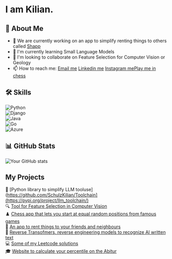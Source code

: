 # I am Kilian.

## 🚀 About Me
- 🔭 We are currently working on an app to simplify renting things to others called [Shapp](https://apps.apple.com/de/app/shapp-shapps-dir-einfach/id6472041604)
- 🌱 I'm currently learning Small Language Models
- 👯 I'm looking to collaborate on Feature Selection for Computer Vision or Geology
- 📫 How to reach me: [Email me](mailto:kilianschulz@kilianschulz.com)  [Linkedin me](https://www.linkedin.com/in/kilian-schulz/)   [Instagram me](https://www.instagram.com/gsusgristus/)[Play me in chess](https://lichess.org/@/UltimateG)  

## 🛠️ Skills
![Python](https://img.shields.io/badge/Python-3776AB?style=flat&logo=python&logoColor=white)  
![Django](https://img.shields.io/badge/Django-092E20?style=flat&logo=django&logoColor=white)  
![Java](https://img.shields.io/badge/Java-ED8B00?style=flat&logo=java&logoColor=white)  
![Go](https://img.shields.io/badge/Go-00ADD8?style=flat&logo=go&logoColor=white)  
![Azure](https://img.shields.io/badge/Azure-0089D6?style=flat&logo=microsoft-azure&logoColor=white)  

## 📊 GitHub Stats
![Your GitHub stats](https://github-readme-stats.vercel.app/api?username=SchulzKilian&show_icons=true&theme=radical)

## My Projects
🐍 [Python library to simplify LLM tooluse](https://github.com/SchulzKilian/Toolchain](https://pypi.org/project/llm_toolchain/)  
🔍 [Tool for Feature Selection in Computer Vision](https://github.com/SchulzKilian/Machine-Teaching)  
♟️ [Chess app that lets you start at equal random positions from famous games](https://github.com/SchulzKilian/Chesster)  
🤝 [An app to rent things to your friends and neighbours](https://apps.apple.com/de/app/shapp-shapps-dir-einfach/id6472041604)  
🤖 [Reverse Transofmers, reverse engineering models to recognize AI written text](https://github.com/SchulzKilian/Reverse_Transformer)  
💻 [Some of my Leetcode solutions](https://github.com/SchulzKilian/LeetCode)  
🎓 [Website to calculate your percentile on the Abitur](https://topwievielprozentistmeinabitur.de)  

